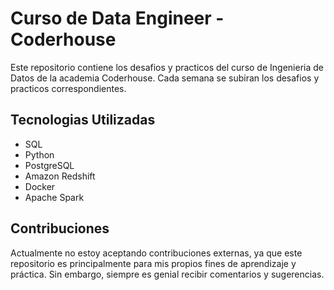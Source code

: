 # Curso de Data Engineer - Coderhouse

Este repositorio contiene los desafios y practicos del curso de Ingenieria de Datos de la academia Coderhouse. Cada semana se subiran los desafios y practicos correspondientes.

## Tecnologias Utilizadas

- SQL
- Python
- PostgreSQL
- Amazon Redshift
- Docker
- Apache Spark

## Contribuciones

Actualmente no estoy aceptando contribuciones externas, ya que este repositorio es principalmente para mis propios fines de aprendizaje y práctica. Sin embargo, siempre es genial recibir comentarios y sugerencias.
